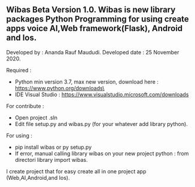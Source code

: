 Wibas
Beta Version 1.0.
Wibas is new library packages Python Programming for using create apps voice AI,Web framework(Flask), Android and Ios.
----------------------------------------------------------------------------------------------------------------------------------------------------------------------------------------------------------------------------------------------------------------
Developed by : Ananda Rauf Maududi.
Developed date : 25 November 2020.

Required : 
- Python min version 3.7, max new version, download here : https://www.python.org/downloads\
- IDE Visual Studio : https://www.visualstudio.microsoft.com/downloads

For contribute : 

- Open project .sln
- Edit file setup.py and wibas.py (for your whatever add library python).

For using : 

- pip install wibas or py setup.py
- If error, manual calling library wibas on your new project python : from directori library import wibas.

I create project that for easy create all in one project app (Web,AI,Android,and Ios). 


